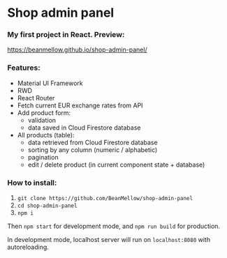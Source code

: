 # Shop admin panel
### My first project in React. Preview:
https://beanmellow.github.io/shop-admin-panel/

### Features:
* Material UI Framework
* RWD
* React Router
* Fetch current EUR exchange rates from API
* Add product form:
    * validation
    * data saved in Cloud Firestore database
* All products (table):
    * data retrieved from Cloud Firestore database
    * sorting by any column (numeric / alphabetic)
    * pagination
    * edit / delete product (in current component state + database)

### How to install:
1. `git clone https://github.com/BeanMellow/shop-admin-panel`
2. `cd shop-admin-panel`
3. `npm i`

Then `npm start` for development mode, and `npm run build` for production.

In development mode, localhost server will run on `localhost:8080` with autoreloading.
